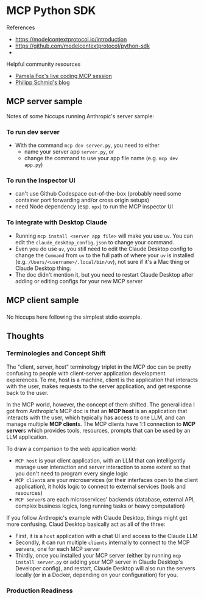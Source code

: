 # MCP Python SDK 
References
- https://modelcontextprotocol.io/introduction
- https://github.com/modelcontextprotocol/python-sdk
- 
Helpful community resources
- [Pamela Fox's live coding MCP session](https://www.youtube.com/watch?v=BXeCntNh6Mg)
- [Philipp Schmid's blog](https://www.philschmid.de/mcp-example-llama)

## MCP server sample
Notes of some hiccups running Anthropic's server sample:
### To run dev server
- With the command `mcp dev server.py`, you need to either 
  - name your server app `server.py`, or 
  - change the command to use your app file name (e.g. `mcp dev app.py`)
### To run the Inspector UI
- can't use Github Codespace out-of-the-box (probably need some container port forwarding and/or cross origin setups)
- need Node dependency (esp. `npx`) to run the MCP inspector UI
### To integrate with Desktop Claude
- Running `mcp install <server app file>` will make you use `uv`. You can edit the `claude_desktop_config.json` to change your command.
- Even you do use `uv`, you still need to edit the Claude Desktop config to change the `Command` from `uv` to the full path of where your `uv` is installed (e.g. `/Users/<username>/.local/bin/uv`), not sure if it's a Mac thing or Claude Desktop thing.
- The doc didn't mention it, but you need to restart Claude Desktop after adding or editing configs for your new MCP server 

## MCP client sample

### 
No hiccups here following the simplest stdio example.


## Thoughts
### Terminologies and Concept Shift
The "client, server, host" terminology triplet in the MCP doc can be pretty confusing to people with client-server application development expierences. To me, host is a machine, client is the application that interacts with the user, makes requests to the server application, and get response back to the user.

In the MCP world, however, the concept of them shifted. The general idea I got from Anthropic's MCP doc is that an **MCP host** is an application that interacts with the user, which typically has access to one LLM, and can manage multiple **MCP client**s. The MCP clients have 1:1 connection to **MCP server**s which provides tools, resources, prompts that can be used by an LLM application. 

To draw a comparison to the web application world:
- `MCP host` is your client application, with an LLM that can intelligently manage user interaction and server interaction to some extent so that you don't need to program every single logic
- `MCP client`s are your microservices (or their interfaces open to the client application), it holds logic to connect to external services (tools and resources)
- `MCP server`s are each microservices' backends (database, external API, complex business logics, long running tasks or heavy computation)

If you follow Anthropic's example with Claude Desktop, things might get more confusing. Claud Desktop basically act as all of the three: 
- First, it is a `host` application with a chat UI and access to the Claude LLM
- Secondly, it can run multiple `clients` internally to connect to the MCP servers, one for each MCP server 
- Thirdly, once you installed your MCP server (either by running `mcp install server.py` or adding your MCP server in Claude Desktop's Developer config), and restart, Claude Desktop will also run the servers locally (or in a Docker, depending on your configuration) for you.

### Production Readiness
